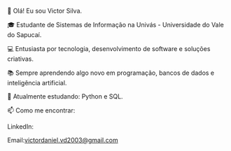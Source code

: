 👋 Olá! Eu sou Victor Silva.

🎓 Estudante de Sistemas de Informação na Univás - Universidade do Vale do Sapucaí.

💻 Entusiasta por tecnologia, desenvolvimento de software e soluções criativas.

📚 Sempre aprendendo algo novo em programação, bancos de dados e inteligência artificial.

🌱 Atualmente estudando: Python e SQL.

📫 Como me encontrar:

LinkedIn:

Email:victordaniel.vd2003@gmail.com
